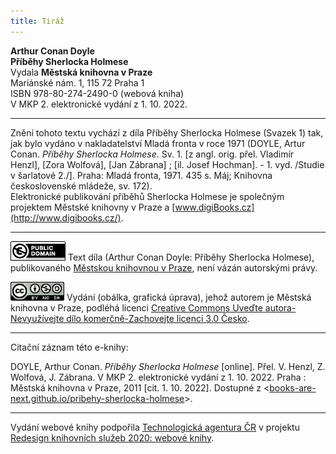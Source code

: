 ```yaml
---
title: Tiráž
---
```


**Arthur Conan Doyle**  
**Příběhy Sherlocka Holmese**  
Vydala **Městská knihovna v Praze**  
Mariánské nám. 1, 115 72 Praha 1  
ISBN 978-80-274-2490-0 (webová kniha)  
V MKP 2. elektronické vydání z 1. 10. 2022.

***

Znění tohoto textu vychází z díla Příběhy Sherlocka Holmese (Svazek 1) tak, jak bylo vydáno v nakladatelství Mladá fronta v roce 1971 (DOYLE, Artur Conan. _Příběhy Sherlocka Holmese_. Sv. 1. \[z angl. orig. přel. Vladimír Henzl\], \[Zora Wolfová\], \[Jan Zábrana\] ; \[il. Josef Hochman\]. - 1. vyd. /Studie v šarlatové 2./\]. Praha: Mladá fronta, 1971. 435 s. Máj; Knihovna československé mládeže, sv. 172).  
Elektronické publikování příběhů Sherlocka Holmese je společným projektem Městské knihovny v Praze a [www.digiBooks.cz](http://www.digibooks.cz/).

***

[![Public Domain](./resources/image003.gif)](http://creativecommons.org/publicdomain/mark/1.0/)
Text díla (Arthur Conan Doyle: Příběhy Sherlocka Holmese), publikovaného [Městskou knihovnou v Praze](http://www.mlp.cz/), není vázán autorskými právy.

[![Licence Creative Commons](./resources/image004.gif)](http://creativecommons.org/licenses/by-nc-sa/3.0/cz/)
Vydání (obálka, grafická úprava), jehož autorem je Městská knihovna v Praze, podléhá licenci [Creative Commons Uveďte autora-Nevyužívejte dílo komerčně-Zachovejte licenci 3.0 Česko](http://creativecommons.org/licenses/by-nc-sa/3.0/cz/).

***

Citační záznam této e-knihy:

DOYLE, Arthur Conan. _Příběhy Sherlocka Holmese_ \[online\]. Přel. V. Henzl, Z. Wolfová, J. Zábrana. V MKP 2. elektronické vydání z 1. 10. 2022. Praha : Městská knihovna v Praze, 2011 \[cit. 1. 10. 2022]. Dostupné z <[books-are-next.github.io/pribehy-sherlocka-holmese](https://books-are-next.github.io/pribehy-sherlocka-holmese/)>.

***

Vydání webové knihy podpořila [Technologická agentura ČR](https://www.tacr.cz/) v projektu [Redesign knihovních služeb 2020: webové knihy](https://starfos.tacr.cz/cs/project/TL04000391).